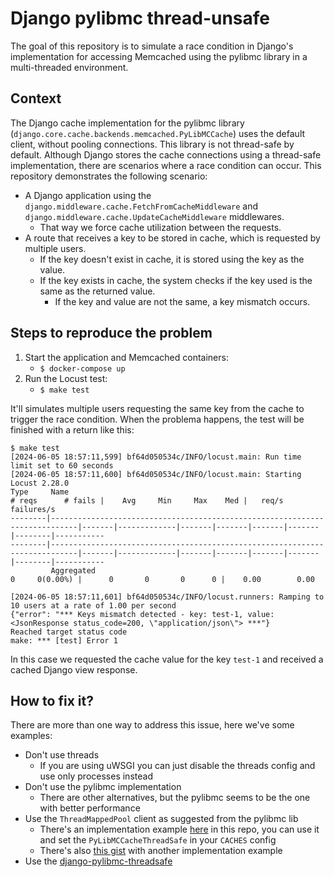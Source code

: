 # Django pylibmc thread-unsafe
The goal of this repository is to simulate a race condition in Django's implementation for accessing Memcached using the pylibmc library in a multi-threaded environment.

## Context
The Django cache implementation for the pylibmc library (`django.core.cache.backends.memcached.PyLibMCCache`) uses the default client, without pooling connections. This library is not thread-safe by default. Although Django stores the cache connections using a thread-safe implementation, there are scenarios where a race condition can occur. This repository demonstrates the following scenario:

- A Django application using the `django.middleware.cache.FetchFromCacheMiddleware` and `django.middleware.cache.UpdateCacheMiddleware` middlewares.
    - That way we force cache utilization between the requests.
- A route that receives a key to be stored in cache, which is requested by multiple users.
    - If the key doesn't exist in cache, it is stored using the key as the value.
    - If the key exists in cache, the system checks if the key used is the same as the returned value.
        - If the key and value are not the same, a key mismatch occurs.

## Steps to reproduce the problem
1. Start the application and Memcached containers:
    - `$ docker-compose up`
2. Run the Locust test:
    - `$ make test`

It'll simulates multiple users requesting the same key from the cache to trigger the race condition. When the problema happens, the test will be finished with a return like this: 
```
$ make test
[2024-06-05 18:57:11,599] bf64d050534c/INFO/locust.main: Run time limit set to 60 seconds
[2024-06-05 18:57:11,600] bf64d050534c/INFO/locust.main: Starting Locust 2.28.0
Type     Name                                                                          # reqs      # fails |    Avg     Min     Max    Med |   req/s  failures/s
--------|----------------------------------------------------------------------------|-------|-------------|-------|-------|-------|-------|--------|-----------
--------|----------------------------------------------------------------------------|-------|-------------|-------|-------|-------|-------|--------|-----------
         Aggregated                                                                         0     0(0.00%) |      0       0       0      0 |    0.00        0.00

[2024-06-05 18:57:11,601] bf64d050534c/INFO/locust.runners: Ramping to 10 users at a rate of 1.00 per second
{"error": "*** Keys mismatch detected - key: test-1, value: <JsonResponse status_code=200, \"application/json\"> ***"}
Reached target status code
make: *** [test] Error 1
```
In this case we requested the cache value for the key `test-1` and received a cached Django view response.

## How to fix it? 
There are more than one way to address this issue, here we've some examples: 
- Don't use threads
    - If you are using uWSGI you can just disable the threads config and use only processes instead
- Don't use the pylibmc implementation
    - There are other alternatives, but the pylibmc seems to be the one with better performance 
- Use the `ThreadMappedPool` client as suggested from the pylibmc lib
    - There's an implementation example [here](/cache/cache.py) in this repo, you can use it and set the `PyLibMCCacheThreadSafe` in your `CACHES` config
    - There's also [this gist](https://gist.github.com/mrts/334682) with another implementation example
- Use the [django-pylibmc-threadsafe](https://github.com/mireq/django-pylibmc-threadsafe)
